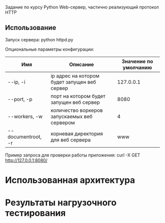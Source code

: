 Задание по курсу Python
Web-сервер, частично реализующий протокол HTTP

## Использование

Запуск сервера: python httpd.py

Опциональные параметры конфигурации:

| Имя                     | Описание                                     | Значение по умолчанию |
|-------------------------|----------------------------------------------|-----------------------|
| --ip, -i                | ip адрес на котором будет запущен веб сервер | 127.0.0.1             |
| --port, -p              | порт на котором будет запущен веб сервер     | 8080                  |
| --workers, -w           | количество воркеров запускаемых веб сервером | 4                     |
| --documentroot, -r      | корневая директория для веб сервера          | www                   |

Пример запроса для проверки работы приложения:
curl -X GET http://127.0.0.1:8080/

# Использованная архитектура

# Результаты нагрузочного тестирования